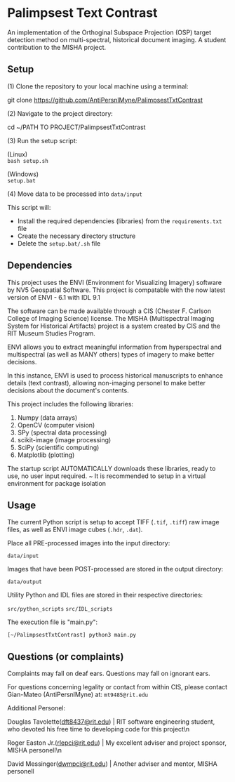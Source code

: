 # Palimpsest Text Contrast
An implementation of the Orthoginal Subspace Projection (OSP) target detection method on multi-spectral, historical document imaging. A student contribution to the MISHA project. 


## Setup
(1) Clone the repository to your local machine using a terminal:

git clone https://github.com/AntiPersnlMyne/PalimpsestTxtContrast


(2) Navigate to the project directory:

cd ~/PATH TO PROJECT/PalimpsestTxtContrast


(3) Run the setup script:

(Linux) \
`bash setup.sh`

(Windows) \
`setup.bat`

(4) Move data to be processed into `data/input`


This script will:
- Install the required dependencies (libraries) from the `requirements.txt` file
- Create the necessary directory structure
- Delete the `setup.bat/.sh` file



## Dependencies
This project uses the ENVI (Environment for Visualizing Imagery) software by NV5 Geospatial Software. This project is compatable with the now latest version of ENVI - 6.1 with IDL 9.1

The software can be made available through a CIS (Chester F. Carlson College of Imaging Science) license. The MISHA (Multispectral Imaging System for Historical Artifacts) project is a system created by CIS and the RIT Museum Studies Program.

ENVI allows you to extract meaningful information from hyperspectral and multispectral (as well as MANY others) types of imagery to make better decisions. 

In this instance, ENVI is used to process historical manuscripts to enhance details (text contrast), allowing non-imaging personel to make better decisions about the document's contents.

This project includes the following libraries: 
1. Numpy (data arrays)
2. OpenCV (computer vision)
3. SPy (spectral data processing)
4. scikit-image (image processing)
5. SciPy (scientific computing)
6. Matplotlib (plotting)

The startup script AUTOMATICALLY downloads these libraries, ready to use, no user input required.
~ It is recommended to setup in a virtual environment for package isolation



## Usage
The current Python script is setup to accept TIFF (`.tif`, `.tiff`) raw image files, as well as ENVI image cubes (`.hdr`, `.dat`). 

Place all PRE-processed images into the input directory:

`data/input`

Images that have been POST-processed are stored in the output directory: 

`data/output`

Utility Python and IDL files are stored in their respective directories: 

`src/python_scripts`
`src/IDL_scripts`

The execution file is "main.py":

`[~/PalimpsestTxtContrast] python3 main.py`


## Questions (or complaints)
Complaints may fall on deaf ears. Questions may fall on ignorant ears.

For questions concerning legality or contact from within CIS, please contact Gian-Mateo (AntiPersnlMyne) at: 
`mt9485@rit.edu`

Additional Personel:

Douglas Tavolette(dft8437@rit.edu) | RIT software engineering student, who devoted his free time to developing code for this project\n

Roger Easton Jr.(rlepci@rit.edu) | My excellent adviser and project sponsor, MISHA personell\n

David Messinger(dwmpci@rit.edu) | Another adviser and mentor, MISHA personell

